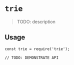 # `trie`

> TODO: description

## Usage

```
const trie = require('trie');

// TODO: DEMONSTRATE API
```

